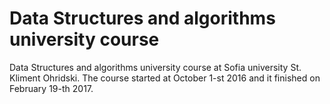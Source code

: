 # Data Structures and algorithms university course 
Data Structures and algorithms university course at Sofia university St. Kliment Ohridski. The course started at October 1-st 2016 and it finished on February 19-th 2017.

